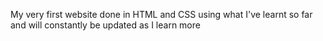 My very first website done in HTML and CSS using what I've learnt so far and will constantly be updated as I learn more
